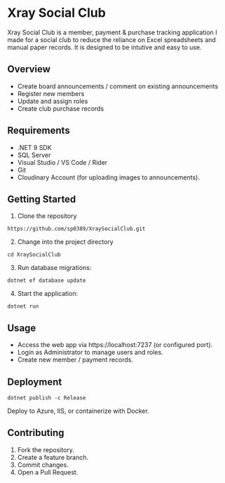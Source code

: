 # Xray Social Club
Xray Social Club is a member, payment & purchase tracking application I made for a social club to reduce the reliance on Excel spreadsheets and manual paper records. 
It is designed to be intutive and easy to use.

## Overview
 - Create board announcements / comment on existing announcements
 - Register new members
 - Update and assign roles
 - Create club purchase records

## Requirements
- .NET 9 SDK
- SQL Server
- Visual Studio / VS Code / Rider
- Git
- Cloudinary Account (for uploading images to announcements).

## Getting Started
1. Clone the repository
```
https://github.com/sp0389/XraySocialClub.git
```
2. Change into the project directory
```
cd XraySocialClub
```
3. Run database migrations:
```
dotnet ef database update
```
4. Start the application:
```
dotnet run
```
## Usage
- Access the web app via https://localhost:7237 (or configured port).
- Login as Administrator to manage users and roles.
- Create new member / payment records.

## Deployment
```
dotnet publish -c Release
```
Deploy to Azure, IIS, or containerize with Docker.
## Contributing

1. Fork the repository.
2. Create a feature branch.
3. Commit changes.
4. Open a Pull Request.

